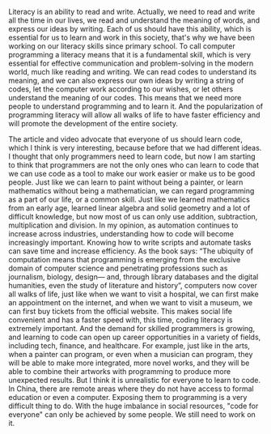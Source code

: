 Literacy is an ability to read and write. Actually, we need to read and write all the time in our lives, we read and understand the meaning of words, and express our ideas by writing. Each of us should have this ability, which is essential for us to learn and work in this society, that's why we have been working on our literacy skills since primary school.
To call computer programming a literacy means that it is a fundamental skill, which is very essential for effective communication and problem-solving in the modern world, much like reading and writing. We can read codes to understand its meaning, and we can also express our own ideas by writing a string of codes, let the computer work according to our wishes, or let others understand the meaning of our codes. This means that we need more people to understand programming and to learn it. And the popularization of programming literacy will allow all walks of life to have faster efficiency and will promote the development of the entire society.

The article and video advocate that everyone of us should learn code, which I think is very interesting, because before that we had different ideas. I thought that only programmers need to learn code, but now I am starting to think that programmers are not the only ones who can learn to code that we can use code as a tool to make our work easier or make us to be good people.
Just like we can learn to paint without being a painter, or learn mathematics without being a mathematician, we can regard programming as a part of our life, or a common skill. Just like we learned mathematics from an early age, learned linear algebra and solid geometry and a lot of difficult knowledge, but now most of us can only use addition, subtraction, multiplication and division.
In my opinion, as automation continues to increase across industries, understanding how to code will become increasingly important. Knowing how to write scripts and automate tasks can save time and increase efficiency. As the book says: “The ubiquity of computation means that programming is emerging from the exclusive domain of computer science and penetrating professions such as journalism, biology, design— and, through library databases and the digital humanities, even the study of literature and history”, computers now cover all walks of life, just like when we want to visit a hospital, we can first make an appointment on the internet, and when we want to visit a museum, we can first buy tickets from the official website. This makes social life convenient and has a faster speed with, this time, coding literacy is extremely important.
And the demand for skilled programmers is growing, and learning to code can open up career opportunities in a variety of fields, including tech, finance, and healthcare.
For example, just like in the arts, when a painter can program, or even when a musician can program, they will be able to make more integrated, more novel works, and they will be able to combine their artworks with programming to produce more unexpected results.
But I think it is unrealistic for everyone to learn to code. In China, there are remote areas where they do not have access to formal education or even a computer. Exposing them to programming is a very difficult thing to do. With the huge imbalance in social resources, "code for everyone" can only be achieved by some people. We still need to work on it.

